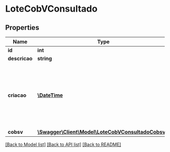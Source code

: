 # LoteCobVConsultado

## Properties
Name | Type | Description | Notes
------------ | ------------- | ------------- | -------------
**id** | **int** |  | 
**descricao** | **string** |  | 
**criacao** | [**\DateTime**](\DateTime.md) | Timestamp que indica o momento em que foi criado o lote. Respeita o formato definido na RFC 3339. | 
**cobsv** | [**\Swagger\Client\Model\LoteCobVConsultadoCobsv[]**](LoteCobVConsultadoCobsv.md) |  | 

[[Back to Model list]](../../README.md#documentation-for-models) [[Back to API list]](../../README.md#documentation-for-api-endpoints) [[Back to README]](../../README.md)

